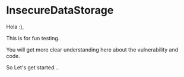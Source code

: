 # InsecureDataStorage

Hola :),

This is for fun testing.

You will get more clear understanding here about the vulnerability and code.

So Let's get started...
